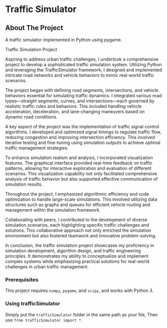 # Traffic Simulator


## About The Project

A traffic simulator implemented in Python using pygame.

Traffic Simulation Project

Aspiring to address urban traffic challenges, I undertook a comprehensive project to develop a sophisticated traffic simulation system. Utilizing Python and leveraging the TrafficSimulator framework, I designed and implemented intricate road networks and vehicle behaviors to mimic real-world traffic scenarios.

The project began with defining road segments, intersections, and vehicle behaviors essential for simulating traffic dynamics. I integrated various road types—straight segments, curves, and intersections—each governed by realistic traffic rules and behaviors. This included handling vehicle acceleration, deceleration, and lane-changing maneuvers based on dynamic road conditions.

A key aspect of the project was the implementation of traffic signal control algorithms. I developed and optimized signal timings to regulate traffic flow, reducing congestion and improving intersection efficiency. This involved iterative testing and fine-tuning using simulation outputs to achieve optimal traffic management strategies.

To enhance simulation realism and analysis, I incorporated visualization features. The graphical interface provided real-time feedback on traffic patterns, allowing for interactive exploration and evaluation of different scenarios. This visualization capability not only facilitated comprehensive analysis of traffic behavior but also supported effective communication of simulation results.

Throughout the project, I emphasized algorithmic efficiency and code optimization to handle large-scale simulations. This involved utilizing data structures such as graphs and queues for efficient vehicle routing and management within the simulation framework.

Collaborating with peers, I contributed to the development of diverse simulation scenarios, each highlighting specific traffic challenges and solutions. This collaborative approach not only enriched the simulation environment but also fostered teamwork and innovative problem-solving.

In conclusion, the traffic simulation project showcases my proficiency in simulation development, algorithm design, and traffic engineering principles. It demonstrates my ability to conceptualize and implement complex systems while emphasizing practical solutions for real-world challenges in urban traffic management.

### Prerequisites

This project requires `numpy`, `pygame`, and `scipy`, and works with Python 3.

### Using trafficSimulator

Simply put the `trafficSimulator` folder in the same path as your file, Then use `from trafficSimulator import *`.


